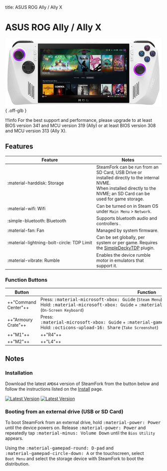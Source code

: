 title: ASUS ROG Ally / Ally X

<style>
  code {white-space: nowrap;}
  kbd {white-space: nowrap;}
  no-wrap {white-space: nowrap;}
</style>

# ASUS ROG Ally / Ally X

![](../../_inc/images/devices/asus-rog-ally.png){ .off-glb }

!!!info
    For the best support and performance, please upgrade to at least BIOS version 341 and MCU version 319 (Ally) or at least BIOS version 308 and MCU version 313 (Ally X).

## Features

| Feature | Notes |
| -- | -- |
| <no-wrap>:material-harddisk: Storage</no-wrap> | SteamFork can be run from an SD Card, USB Drive or installed directly to the internal NVME. <br> When installed directly to the NVME; an SD Card can be used for game storage. |
| <no-wrap>:material-wifi: Wifi</no-wrap> | Can be turned on in Steam OS under `Main Menu` > `Network`. |
| <no-wrap>:simple-bluetooth: Bluetooth</no-wrap> | Supports bluetooth audio and controllers .|
| <no-wrap>:material-fan: Fan</no-wrap> | Managed by system firmware. |
| <no-wrap>:material-lightning-bolt-circle: TDP Limit</no-wrap> | Can be set globally, per system or per game. Requires the [SimpleDeckyTDP](https://github.com/SteamFork/SimpleDeckyTDP) plugin.|
| <no-wrap>:material-vibrate: Rumble</no-wrap> | Enables the device rumble motor in emulators that support it. |

### Function Buttons

| Button | Function |
| -- | -- |
| ++"Command Center"++ | Press: <kbd>:material-microsoft-xbox: Guide</kbd> <no-wrap>(`Steam Menu`)</no-wrap><br />Hold: <no-wrap><kbd>:material-microsoft-xbox: Guide</kbd> + <kbd>:material-gamepad-circle-left: X</kbd></no-wrap> <no-wrap>(`On-Screen Keyboard`)</no-wrap> |
| ++"Armoury Crate"++ | Press: <no-wrap><kbd>:material-microsoft-xbox: Guide</kbd> + <kbd>:material-gamepad-circle-down: A</kbd><no-wrap> <no-wrap>(`Quick Access Menu`)</no-wrap><br />Hold: <kbd>:octicons-upload-16: Share</kbd> <no-wrap>(`Take Screenshot`)</no-wrap> |
| ++"M1"++ | ++"R4"++ |
| ++"M2"++ | ++"L4"++ |

## Notes

### Installation

Download the latest `AMD64` version of SteamFork from the button below and follow the instructions listed on the [Install](../../../play/install/) page.

[![Latest Version](https://img.shields.io/github/release/SteamFork/distribution.svg?labelColor=111111&color=5998FF&label=Latest&style=flat#only-light)](https://github.com/SteamFork/distribution/releases/latest)
[![Latest Version](https://img.shields.io/github/release/SteamFork/distribution.svg?labelColor=dddddd&color=5998FF&label=Latest&style=flat#only-dark)](https://github.com/SteamFork/distribution/releases/latest)

### Booting from an external drive (USB or SD Card)

To boot SteamFork from an external drive, hold <kbd>:material-power: Power</kbd> until the device powers on.
Release <kbd>:material-power: Power</kbd> and repeatedly tap <kbd>:material-minus: Volume Down</kbd> until the `Bios Utility` appears.

Using the <kbd>:material-gamepad-round: D-pad</kbd> and <kbd>:material-gamepad-circle-down: A</kbd> or the touchscreen, select `Boot Menu` and select the storage device with SteamFork to boot the distribution.
